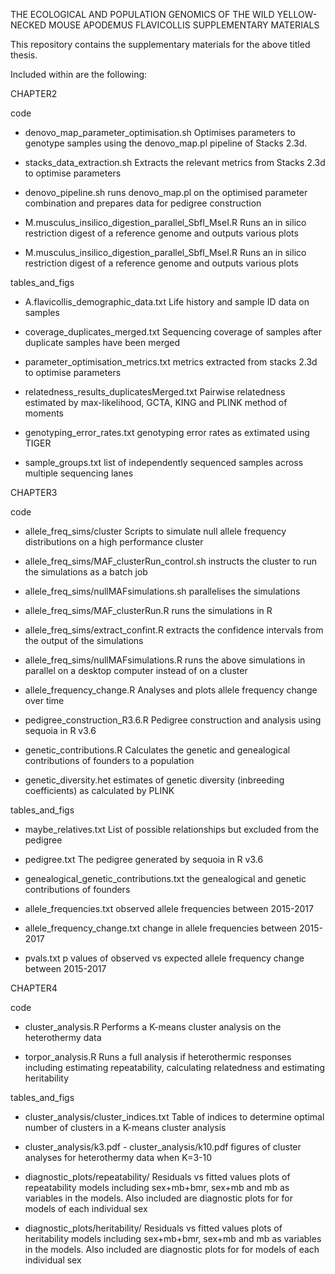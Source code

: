 THE ECOLOGICAL AND POPULATION GENOMICS OF THE
WILD YELLOW-NECKED MOUSE APODEMUS FLAVICOLLIS
	SUPPLEMENTARY MATERIALS


This repository contains the supplementary materials for the above titled thesis.

Included within are the following:

CHAPTER2

code
- denovo_map_parameter_optimisation.sh 
	Optimises parameters to genotype samples using 
	the denovo_map.pl pipeline of Stacks 2.3d.

- stacks_data_extraction.sh
	Extracts the relevant metrics from Stacks 2.3d 
	to optimise parameters 

- denovo_pipeline.sh
	runs denovo_map.pl on the optimised parameter
	combination and prepares data for pedigree
	construction

- M.musculus_insilico_digestion_parallel_SbfI_MseI.R
	Runs an in silico restriction digest of a 
	reference genome and outputs various plots

- M.musculus_insilico_digestion_parallel_SbfI_MseI.R
	Runs an in silico restriction digest of a 
	reference genome and outputs various plots

 tables_and_figs
- A.flavicollis_demographic_data.txt
	Life history and sample ID data on samples

- coverage_duplicates_merged.txt
	Sequencing coverage of samples after duplicate 
	samples have been merged

- parameter_optimisation_metrics.txt
	metrics extracted from stacks 2.3d to optimise parameters

- relatedness_results_duplicatesMerged.txt
	Pairwise relatedness estimated by max-likelihood,
	GCTA, KING and PLINK method of moments

- genotyping_error_rates.txt
	genotyping error rates as extimated using TIGER

- sample_groups.txt
	list of independently sequenced samples across multiple 
	sequencing lanes



CHAPTER3

 code 
- allele_freq_sims/cluster 
	Scripts to simulate null allele frequency distributions 
	on a high performance cluster

- allele_freq_sims/MAF_clusterRun_control.sh instructs the cluster to run
	  the simulations as a batch job
- allele_freq_sims/nullMAFsimulations.sh parallelises the simulations
- allele_freq_sims/MAF_clusterRun.R runs the simulations in R
- allele_freq_sims/extract_confint.R extracts the confidence intervals from 
		  the output of the simulations
	
- allele_freq_sims/nullMAFsimulations.R
	runs the above simulations in parallel on a desktop computer 
	instead of on a cluster

- allele_frequency_change.R
	Analyses and plots allele frequency change over time

- pedigree_construction_R3.6.R
	Pedigree construction and analysis using sequoia in R v3.6

- genetic_contributions.R
	Calculates the genetic and genealogical contributions of 
	founders to a population
	
- genetic_diversity.het
	estimates of genetic diversity (inbreeding coefficients) as
	calculated by PLINK


 tables_and_figs

- maybe_relatives.txt
	List of possible relationships but excluded from the pedigree

- pedigree.txt
	The pedigree generated by sequoia in R v3.6
	
- genealogical_genetic_contributions.txt
	the genealogical and genetic contributions of founders

- allele_frequencies.txt
	observed allele frequencies between 2015-2017
	
- allele_frequency_change.txt
	change in allele frequencies between 2015-2017

- pvals.txt
	p values of observed vs expected allele frequency change
	between 2015-2017

CHAPTER4

 code
- cluster_analysis.R
	Performs a K-means cluster analysis on the heterothermy data

- torpor_analysis.R
	Runs a full analysis if heterothermic responses including estimating repeatability,
	calculating relatedness and estimating heritability

 tables_and_figs	
	
- cluster_analysis/cluster_indices.txt
	Table of indices to determine optimal number of clusters in a 
	K-means cluster analysis

- cluster_analysis/k3.pdf - cluster_analysis/k10.pdf
	figures of cluster analyses for heterothermy data when K=3-10

- diagnostic_plots/repeatability/
	Residuals vs fitted values plots of repeatability models including
	sex+mb+bmr, sex+mb and mb as variables in the models. Also included 
	are diagnostic plots for for models of each individual sex
		
- diagnostic_plots/heritability/
	Residuals vs fitted values plots of heritability models including
	sex+mb+bmr, sex+mb and mb as variables in the models. Also included 
	are diagnostic plots for for models of each individual sex
	



